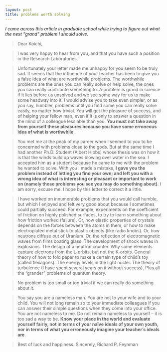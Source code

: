 ```yaml
---
layout: post
title: problems worth solving
---
```


_I came across this article in graduate school while trying to figure out what the next "grand" problem I should solve._

> Dear Koichi,

> I was very happy to hear from you, and that you have such a position in the Research Laboratories.

> Unfortunately your letter made me unhappy for you seem to be truly sad. It seems that the influence of your teacher has been to give you a false idea of what are worthwhile problems. The worthwhile problems are the ones you can really solve or help solve, the ones you can really contribute something to. A problem is grand in science if it lies before us unsolved and we see some way for us to make some headway into it. I would advise you to take even simpler, or as you say, humbler, problems until you find some you can really solve easily, no matter how trivial. You will get the pleasure of success, and of helping your fellow man, even if it is only to answer a question in the mind of a colleague less able than you. **You must not take away from yourself these pleasures because you have some erroneous idea of what is worthwhile**.

> You met me at the peak of my career when I seemed to you to be concerned with problems close to the gods. But at the same time I had another Ph.D. Student (Albert Hibbs) whose thesis was on how it is that the winds build up waves blowing over water in the sea. I accepted him as a student because he came to me with the problem he wanted to solve. With you I made a mistake, **I gave you the problem instead of letting you find your own; and left you with a wrong idea of what is interesting or pleasant or important to work on (namely those problems you see you may do something about)**. I am sorry, excuse me. I hope by this letter to correct it a little.

> I have worked on innumerable problems that you would call humble, but which I enjoyed and felt very good about because I sometimes could partially succeed. For example, experiments on the coefficient of friction on highly polished surfaces, to try to learn something about how friction worked (failure). Or, how elastic properties of crystals depends on the forces between the atoms in them, or how to make electroplated metal stick to plastic objects (like radio knobs). Or, how neutrons diffuse out of Uranium. Or, the reflection of electromagnetic waves from films coating glass. The development of shock waves in explosions. The design of a neutron counter. Why some elements capture electrons from the L-orbits, but not the K-orbits. General theory of how to fold paper to make a certain type of child’s toy (called flexagons). The energy levels in the light nuclei. The theory of turbulence (I have spent several years on it without success). Plus all the “grander” problems of quantum theory.

> No problem is too small or too trivial if we can really do something about it.

> You say you are a nameless man. You are not to your wife and to your child. You will not long remain so to your immediate colleagues if you can answer their simple questions when they come into your office. You are not nameless to me. Do not remain nameless to yourself – it is too sad a way to be. **Know your place in the world and evaluate yourself fairly, not in terms of your naïve ideals of your own youth, nor in terms of what you erroneously imagine your teacher’s ideals are**.

> Best of luck and happiness.
Sincerely,
Richard P. Feynman

